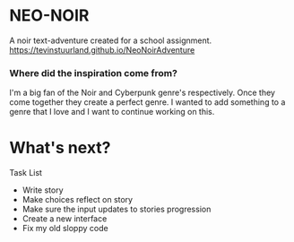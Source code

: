 # NEO-NOIR
A noir text-adventure created for a school assignment.
https://tevinstuurland.github.io/NeoNoirAdventure

### Where did the inspiration come from?
I'm a big fan of the Noir and Cyberpunk genre's respectively.
Once they come together they create a perfect genre. I wanted to add
something to a genre that I love and I want to continue working on this.

# What's next?

Task List
* Write story
* Make choices reflect on story
* Make sure the input updates to stories progression
* Create a new interface
* Fix my old sloppy code